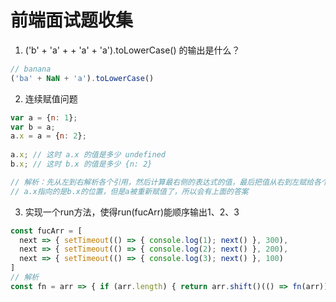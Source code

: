 # 前端面试题收集

1. ('b' + 'a' + + 'a' + 'a').toLowerCase() 的输出是什么？

```js
// banana
('ba' + NaN + 'a').toLowerCase()
```

2. 连续赋值问题

```js
var a = {n: 1}; 
var b = a; 
a.x = a = {n: 2}; 
 
a.x; // 这时 a.x 的值是多少 undefined
b.x; // 这时 b.x 的值是多少 {n: 2}

// 解析：先从左到右解析各个引用，然后计算最右侧的表达式的值，最后把值从右到左赋给各个引用。
// a.x指向的是b.x的位置，但是a被重新赋值了，所以会有上面的答案
```

3. 实现一个run方法，使得run(fucArr)能顺序输出1、2、3

```js
const fucArr = [
  next => { setTimeout(() => { console.log(1); next() }, 300),
  next => { setTimeout(() => { console.log(2); next() }, 200),
  next => { setTimeout(() => { console.log(3); next() }, 100)
]
// 解析
const fn = arr => { if (arr.length) { return arr.shift()(() => fn(arr)) } }
```

